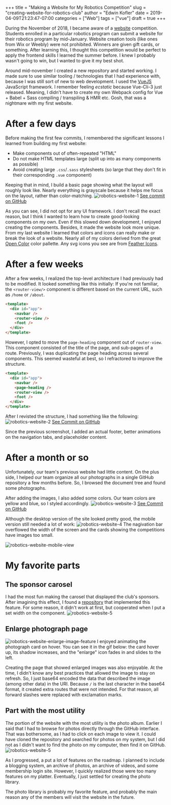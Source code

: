 +++
title = "Making a Website for My Robotics Competition"
slug = "creating-website-for-robotics-club"
author = "Edwin Kofler"
date = 2019-04-09T21:23:47-07:00
categories = ["Web"]
tags = ["vue"]
draft = true
+++

During the November of 2018, I became aware of a [website](https://challenges.robotevents.com/challenge/95) competition. Students enrolled in a particular robotics program can submit a website for their robotics program by mid-January. Website creation tools (like ones from Wix or Weebly) were not prohibited. Winners are given gift cards, or something. After learning this, I thought this competition would be perfect to apply the frontend skills I learned the summer before. I knew I probably wasn't going to win, but I wanted to give it my best shot.

Around mid-november I created a new repository and started working. I made sure to use similar tooling / technologies that I had experience with, because I was still sort of new to web development. I used the [VueJS](https://vuejs.org) JavaScript framework. I remember feeling *ecstatic* because Vue-Cli-3 just released. Meaning, I didn't have to create my own Webpack config for Vue + Babel + Sass compiling / transpiling & HMR etc. Gosh, that was a nightmare with my first website.

# After a few days
Before making the first few commits, I remembered the significant lessons I learned from building my first website:

* Make components out of often-repeated "HTML"
* Do not make HTML templates large (split up into as many components as possible)
* Avoid creating large `.css`/`.sass` stylesheets (so large that they don't fit in their corresponding `.vue` component)

Keeping that in mind, I build a basic page showing what the layout will roughly look like. Nearly everything is grayscale because it helps me focus on the layout, rather than color-matching.
![robotics-website-1](../image/robotics-website/robotics-website-1.png) 
[See commit on GitHub](https://github.com/eshsrobotics/WebsiteChallenge2019/commit/6be6748794d08b85783afcfad2da3a96a132b5f8)

As you can see, I did not opt for any UI framework. I don't recall the exact reason, but I think I wanted to learn how to create good-looking components on my own. Even if this slowed down development, I enjoyed creating the components. Besides, it made the website look more unique. From my last website I learned that colors and icons can really make or break the look of a website. Nearly all of my colors derived from the great [Open Color](https://yeun.github.io/open-color) color pallette. Any svg icons you see are from [Feather Icons](https://feathericons.com).


# After a few weeks
After a few weeks, I realized the top-level architecture I had previously had to be modified. It looked something like this initially:
If you're not familiar, the `<router-view/>` component is different based on the current URL, such as `/home` or `/about`.

```html
<template>
  <div id="app">
    <navbar />
    <router-view />
    <foot />
  </div>
</template>
```

However, I opted to move the `page-heading` component out of `router-view`. This component consisted of the title of the page, and sub-pages of a route. Previously, I was duplicating the page heading across several components. This seemed wasteful at best, so I refractored to improve the structure.

```html
<template>
  <div id="app">
    <navbar />
    <page-heading />
    <router-view />
    <foot />
  </div>
</template>
```

After I revisted the structure, I had something like the following:
![robotics-website-2](../image/robotics-website/robotics-website-2.gif)
[See Commit on GitHub](https://github.com/eshsrobotics/WebsiteChallenge2019/commit/c231eee522374eb726cd54279bd5cf16c50be654)

Since the previous screenshot, I added an actual footer, better animations on the navigation tabs, and placeholder content.

# After a month or so
Unfortunately, our team's previous website had little content. On the plus side, I helped our team organize all our photographs in a single GitHub repository a few months before. So, I browsed the document tree and found some photographs.

After adding the images, I also added some colors. Our team colors are yellow and blue, so I styled accordingly.
![robotics-website-3](../image/robotics-website/robotics-website-3.png)
[See Commit on GitHub](https://github.com/eshsrobotics/WebsiteChallenge2019/commit/899ae599e5d6d8eeb98bee49f42d0938ccce4681)

Although the desktop version of the site looked pretty good, the mobile version still needed a lot of work:
![robotics-website-4](../image/robotics-website/robotics-website-4.png)
The nagivation bar overflowed the width of the screen and the cards showing the competitions have images too small.

![robotics-website-mobile-view](../image/robotics-website/robotics-website-mobile.gif)

# My favorite parts

## The sponsor carosel
I had the most fun making the carosel that displayed the club's sponsors. After imagining this effect, I found a [repository](https://github.com/biigpongsatorn/vue-infinite-slide-bar) that implemented this feature. For some reason, it didn't work at first, but cooperated when I put a set width on the component.
![robotics-website-5](../image/robotics-website/robotics-website-5.gif)


## Enlarge photograph page
![robotics-website-enlarge-image-feature](../image/robotics-website/enlarge-image-feature.gif)
I enjoyed animating the photograph card on hover. You can see it in the gif below: the card hover up, its shadow increases, and the "enlarge" icon fades in and slides to the left.

Creating the page that showed enlarged images was also enjoyable. At the time, I didn't know any best practices that allowed the image to stay on refresh. So, I just base64 encoded the data that described the image (among other data) in the URI. Because `/` is the last character in the base64 format, it created extra routes that were not intended. For that reason, all forward slashes were replaced with exclamation marks.

## Part with the most utility
The portion of the website with the most utility is the photo album. Earlier I said that I had to browse for photos directly through the GitHub interface. That was bothersome, as I had to click on each image to view it. I could have cloned the repository and searched for photos on my system, but I did not as I didn't want to find the photo on my computer, then find it on GitHub.
![robotics-website-5](../image/robotics-website/photo-album.png)

As I progressed, a put a lot of features on the roadmap. I planned to include a blogging system, an archive of photos, an archive of videos, and some membership login site. However, I quickly realized those were too many features on my platter. Eventually, I just settled for creating the photo library.

The photo library is probably my favorite feature, and probably the main reason any of the members will visit the website in the future.